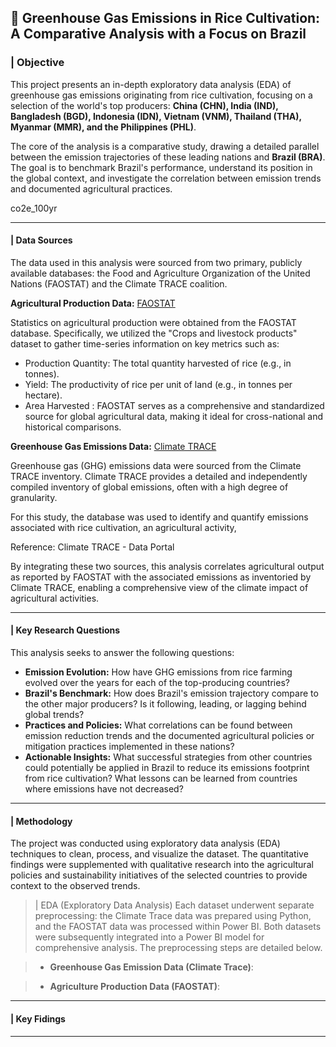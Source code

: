 ## 🌾 **Greenhouse Gas Emissions in Rice Cultivation: A Comparative Analysis with a Focus on Brazil**

### | **Objective**

This project presents an in-depth exploratory data analysis (EDA) of greenhouse gas emissions originating from rice cultivation, focusing on a selection of the world's top producers: **China (CHN), India (IND), Bangladesh (BGD), Indonesia (IDN), Vietnam (VNM), Thailand (THA), Myanmar (MMR), and the Philippines (PHL)**.

The core of the analysis is a comparative study, drawing a detailed parallel between the emission trajectories of these leading nations and **Brazil (BRA)**. The goal is to benchmark Brazil's performance, understand its position in the global context, and investigate the correlation between emission trends and documented agricultural practices.

co2e_100yr 

---
#### | **Data Sources**
The data used in this analysis were sourced from two primary, publicly available databases: the Food and Agriculture Organization of the United Nations (FAOSTAT) and the Climate TRACE coalition.

**Agricultural Production Data:** [FAOSTAT](https://www.fao.org/faostat/en/#data/QCL)

Statistics on agricultural production were obtained from the FAOSTAT database. Specifically, we utilized the "Crops and livestock products" dataset to gather time-series information on key metrics such as:

* Production Quantity: The total quantity harvested of rice (e.g., in tonnes).
* Yield: The productivity of rice per unit of land (e.g., in tonnes per hectare).
* Area Harvested : 
FAOSTAT serves as a comprehensive and standardized source for global agricultural data, making it ideal for cross-national and historical comparisons.

**Greenhouse Gas Emissions Data:** [Climate TRACE](https://climatetrace.org/data)

Greenhouse gas (GHG) emissions data were sourced from the Climate TRACE inventory. Climate TRACE provides a detailed and independently compiled inventory of global emissions, often with a high degree of granularity.

For this study, the database was used to identify and quantify emissions associated with rice cultivation, an agricultural activity,

Reference: Climate TRACE - Data Portal

By integrating these two sources, this analysis correlates agricultural output as reported by FAOSTAT with the associated emissions as inventoried by Climate TRACE, enabling a comprehensive view of the climate impact of agricultural activities.

---

#### | **Key Research Questions**

This analysis seeks to answer the following questions:

* **Emission Evolution:** How have GHG emissions from rice farming evolved over the years for each of the top-producing countries?
* **Brazil's Benchmark:** How does Brazil's emission trajectory compare to the other major producers? Is it following, leading, or lagging behind global trends?
* **Practices and Policies:** What correlations can be found between emission reduction trends and the documented agricultural policies or mitigation practices implemented in these nations?
* **Actionable Insights:** What successful strategies from other countries could potentially be applied in Brazil to reduce its emissions footprint from rice cultivation? What lessons can be learned from countries where emissions have not decreased?

---
#### | **Methodology**
The project was conducted using exploratory data analysis (EDA) techniques to clean, process, and visualize the dataset. The quantitative findings were supplemented with qualitative research into the agricultural policies and sustainability initiatives of the selected countries to provide context to the observed trends.

> | EDA (Exploratory Data Analysis)
Each dataset underwent separate preprocessing: the Climate Trace data was prepared using Python, and the FAOSTAT data was processed within Power BI. Both datasets were subsequently integrated into a Power BI model for comprehensive analysis. The preprocessing steps are detailed below.

> * **Greenhouse Gas Emission Data (Climate Trace)**:




> * **Agriculture Production Data (FAOSTAT)**:



---

#### | **Key Fidings**

>

   






---


